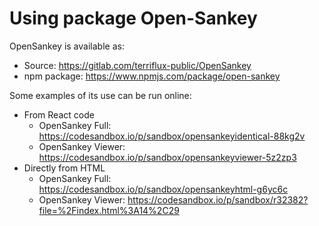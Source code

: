 # Using package Open-Sankey

OpenSankey is available as:
- Source: https://gitlab.com/terriflux-public/OpenSankey
- npm package: https://www.npmjs.com/package/open-sankey


Some examples of its use can be run online:
- From React code
    - OpenSankey Full: https://codesandbox.io/p/sandbox/opensankeyidentical-88kg2v
    - OpenSankey Viewer: https://codesandbox.io/p/sandbox/opensankeyviewer-5z2zp3
- Directly from HTML
    - OpenSankey Full: https://codesandbox.io/p/sandbox/opensankeyhtml-g6yc6c
    - OpenSankey Viewer: https://codesandbox.io/p/sandbox/r32382?file=%2Findex.html%3A14%2C29